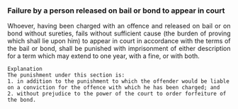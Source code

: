 ### Failure by a person released on bail or bond to appear in court
<div style="text-align: justify">

Whoever, having been charged with an offence and released on bail or on bond without sureties, fails without sufficient cause (the burden of proving which shall lie upon him) to appear in court in accordance with the terms of the bail or bond, shall be punished with imprisonment of either description for a term which may extend to one year, with a fine, or with both.

</div>

    Explanation
    The punishment under this section is:
    1. in addition to the punishment to which the offender would be liable on a conviction for the offence with which he has been charged; and
    2. without prejudice to the power of the court to order forfeiture of the bond.
